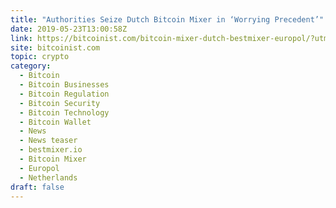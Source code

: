 ```yaml
---
title: "Authorities Seize Dutch Bitcoin Mixer in ‘Worrying Precedent’"
date: 2019-05-23T13:00:58Z
link: https://bitcoinist.com/bitcoin-mixer-dutch-bestmixer-europol/?utm_medium=RSS&utm_source=hune
site: bitcoinist.com
topic: crypto
category:
  - Bitcoin
  - Bitcoin Businesses
  - Bitcoin Regulation
  - Bitcoin Security
  - Bitcoin Technology
  - Bitcoin Wallet
  - News
  - News teaser
  - bestmixer.io
  - Bitcoin Mixer
  - Europol
  - Netherlands
draft: false
---
```

